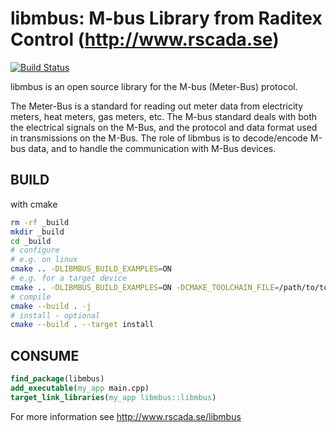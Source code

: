 # libmbus: M-bus Library from Raditex Control (http://www.rscada.se) <span style="float:right;"><a href="https://travis-ci.org/rscada/libmbus" style="border-bottom:none">

![Build Status](https://travis-ci.org/rscada/libmbus.svg?branch=master)</a></span>

libmbus is an open source library for the M-bus (Meter-Bus) protocol.

The Meter-Bus is a standard for reading out meter data from electricity meters,
heat meters, gas meters, etc. The M-bus standard deals with both the electrical
signals on the M-Bus, and the protocol and data format used in transmissions on
the M-Bus. The role of libmbus is to decode/encode M-bus data, and to handle
the communication with M-Bus devices.


## BUILD

with cmake

```bash
rm -rf _build
mkdir _build
cd _build
# configure
# e.g. on linux
cmake .. -DLIBMBUS_BUILD_EXAMPLES=ON
# e.g. for a target device
cmake .. -DLIBMBUS_BUILD_EXAMPLES=ON -DCMAKE_TOOLCHAIN_FILE=/path/to/toolchain/foo-bar-baz.cmake
# compile
cmake --build . -j
# install - optional
cmake --build . --target install
```

## CONSUME

```cmake
find_package(libmbus)
add_executable(my_app main.cpp)
target_link_libraries(my_app libmbus::libmbus)
```

For more information see http://www.rscada.se/libmbus
